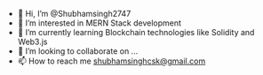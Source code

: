 - 👋 Hi, I’m @Shubhamsingh2747
- 👀 I’m interested in MERN Stack development
- 🌱 I’m currently learning Blockchain technologies like Solidity and Web3.js
- 💞️ I’m looking to collaborate on ...
- 📫 How to reach me shubhamsinghcsk@gmail.com

<!---
Shubhamsingh2747/Shubhamsingh2747 is a ✨ special ✨ repository because its `README.md` (this file) appears on your GitHub profile.
You can click the Preview link to take a look at your changes.
--->
